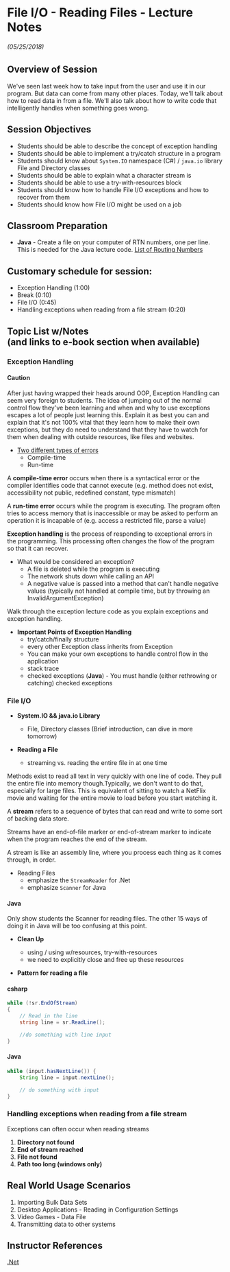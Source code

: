 <link rel="stylesheet" type="text/css" media="all" href="./styles/style.css" />

# File I/O - Reading Files - Lecture Notes
###### (05/25/2018)

## **Overview of Session** 

We've seen last week how to take input from the user and use it in our program. But data can come from many other places. Today, we'll talk about how to read data in from a file. We'll also talk about how to write code that intelligently handles when something goes wrong.

## **Session Objectives**
* Students should be able to describe the concept of exception handling
* Students should be able to implement a try/catch structure in a program
* Students should know about `System.IO` namespace (C#) / `java.io` library File and Directory classes
* Students should be able to explain what a character stream is
* Students should be able to use a try-with-resources block
* Students should know how to handle File I/O exceptions and how to recover from them
* Students should know how File I/O might be used on a job

## Classroom Preparation
* **Java** - Create a file on your computer of RTN numbers, one per line. This is needed for the Java lecture code. [List of Routing Numbers](https://www.usbank.com/bank-accounts/checking-accounts/checking-customer-resources/aba-routing-number.html)

## **Customary schedule for session:** 

* Exception Handling (1:00)
* Break (0:10)
* File I/O (0:45)
* Handling exceptions when reading from a file stream (0:20)

## **Topic List w/Notes** <div class=topicNote>(and <span class='link'>links</span> to e-book section when available)</div>

### Exception Handling

<div class="note caution">

#### Caution

After just having wrapped their heads around OOP, Exception Handling can seem very foreign to students. The idea of jumping out of the normal control flow they've been learning and when and why to use exceptions escapes a lot of people just learning this. Explain it as best you can and explain that it's not 100% vital that they learn how to make their own exceptions, but they do need to understand that they have to watch for them when dealing with outside resources, like files and websites.

</div>

 * [Two different types of errors](http://book.techelevator.com/java/exception-handling/01-intro.html) 
    - Compile-time
    - Run-time

<div class="definition note">

A **compile-time error** occurs when there is a syntactical error or the compiler identifies code that cannot execute (e.g. method does not exist, accessibility not public, redefined constant, type mismatch)
</div>

<div class="definition note">

A **run-time error** occurs while the program is executing. The program often tries to access memory that is inaccessible or may be asked to perform an operation it is incapable of (e.g. access a restricted file, parse a value)
</div>

<div class="definition note">

**Exception handling** is the process of responding to exceptional errors in the programming. This processing often changes the flow of the program so that it can recover.</div>

- What would be considered an exception?
    - A file is deleted while the program is executing
    - The network shuts down while calling an API
    - A negative value is passed into a method that can't handle negative values (typically not handled at compile time, but by throwing an InvalidArgumentException)

<div class="note instructorDirective">

Walk through the exception lecture code as you explain exceptions and exception handling.

</div>

- **Important Points of Exception Handling**
    - try/catch/finally structure
    - every other Exception class inherits from Exception
    - You can make your own exceptions to handle control flow in the application
    - stack trace
    - checked exceptions (**Java**) - You must handle (either rethrowing or catching) checked exceptions

### File I/O

- **System.IO && java.io Library**
    - File, Directory classes (Brief introduction, can dive in more tomorrow)

- **Reading a File**  
    - streaming vs. reading the entire file in at one time

<div class="analogy note">

Methods exist to read all text in very quickly with one line of code. They pull the entire file into memory though.Typically, we don't want to do that, especially for large files. This is equivalent of sitting to watch a NetFlix movie and waiting for the entire movie to load before you start watching it.
</div>


<div class="definition note">

A **stream** refers to a sequence of bytes that can read and write to some sort of backing data store. 

Streams have an end-of-file marker or end-of-stream marker to indicate when the program reaches the end of the stream.
</div>

<div class="analogy note">

A stream is like an assembly line, where you process each thing as it comes through, in order.

</div>

- Reading Files
    - emphasize the `StreamReader` for .Net
    - emphasize `Scanner` for Java

<div class="note caution">

#### Java

Only show students the Scanner for reading files. The other 15 ways of doing it in Java will be too confusing at this point.

</div>

- **Clean Up**
    - using / using w/resources, try-with-resources
    - we need to explicitly close and free up these resources

- **Pattern for reading a file**

#### csharp
```csharp
while (!sr.EndOfStream)
{
    // Read in the line
    string line = sr.ReadLine();

    //do something with line input
}
```

#### Java
```java
while (input.hasNextLine()) {
    String line = input.nextLine();

    // do something with input
}
```

### Handling exceptions when reading from a file stream
  

Exceptions can often occur when reading streams
1. **Directory not found**
2. **End of stream reached**
3. **File not found** 
4. **Path too long (windows only)** 

## Real World Usage Scenarios

1. Importing Bulk Data Sets
2. Desktop Applications - Reading in Configuration Settings
3. Video Games - Data File
4. Transmitting data to other systems



## Instructor References

[.Net](https://msdn.microsoft.com/en-us/library/ms404278(v=vs.110).aspx)